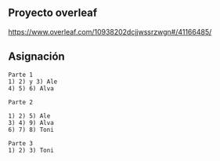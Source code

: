 
## Proyecto overleaf
https://www.overleaf.com/10938202dcjjwssrzwgn#/41166485/

## Asignación


```{text}
Parte 1
1) 2) y 3) Ale
4) 5) 6) Alva

Parte 2

1) 2) 5) Ale
3) 4) 9) Alva
6) 7) 8) Toni

Parte 3
1) 2) 3) Toni
```
